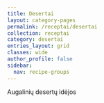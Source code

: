 ```yaml
---
title: Desertai
layout: category-pages
permalink: /receptai/desertai
collection: receptai
category: desertai
entries_layout: grid
classes: wide
author_profile: false
sidebar:
  nav: recipe-groups
---
```


Augalinių desertų idėjos
